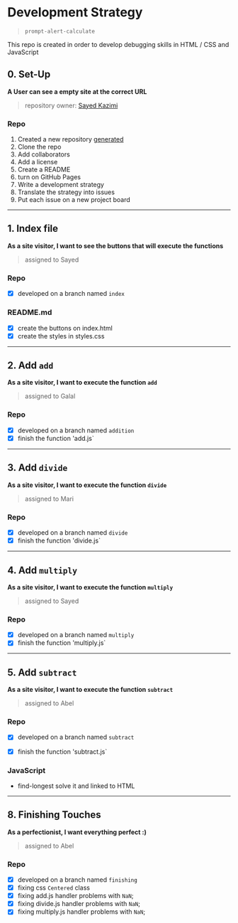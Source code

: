 # Development Strategy

> `prompt-alert-calculate`

This repo is created in order to develop debugging skills in HTML / CSS and JavaScript 

## 0. Set-Up

__A User can see a empty site at the correct URL__

> repository owner: [Sayed Kazimi](https://github.com/sayed94h)

### Repo

1. Created a new repository [generated](https://github.com/HackYourFutureBelgium/prompt-alert-calculate)
1. Clone the repo
1. Add collaborators
1. Add a license
1. Create a README
1. turn on GitHub Pages
1. Write a development strategy
1. Translate the strategy into issues
1. Put each issue on a new project board

---

## 1. Index file

__As a site visitor, I want to see the buttons that will execute the functions__

> assigned to Sayed

### Repo

- [X] developed on a branch named `index`

### README.md

- [X] create the buttons on index.html
- [X] create the styles in styles.css

---

## 2. Add `add`

__As a site visitor, I want to execute the function `add`__

> assigned to Galal

### Repo

- [x] developed on a branch named `addition`
- [x] finish the function 'add.js`

---

## 3. Add `divide`

__As a site visitor, I want to execute the function `divide`__

> assigned to Mari

### Repo

- [x] developed on a branch named `divide`
- [x] finish the function 'divide.js`

---

## 4. Add `multiply`

__As a site visitor, I want to execute the function `multiply`__

> assigned to Sayed

### Repo

- [x] developed on a branch named `multiply`
- [x] finish the function 'multiply.js`

---


## 5. Add `subtract`

__As a site visitor, I want to execute the function `subtract`__

> assigned to Abel

### Repo

- [x] developed on a branch named `subtract`
- [x] finish the function 'subtract.js`


### JavaScript

- find-longest solve it and linked to HTML 

---

## 8. Finishing Touches

__As a perfectionist, I want everything perfect :)__

> assigned to Abel

### Repo

- [x] developed on a branch named `finishing`
- [x] fixing css `Centered` class
- [x] fixing add.js handler problems with `NaN`;
- [x] fixing divide.js handler problems with `NaN`;
- [x] fixing multiply.js handler problems with `NaN`;
